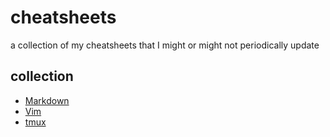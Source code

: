 # cheatsheets
a collection of my cheatsheets that I might or might not periodically update

## collection
* [Markdown](/cheatsheets/markdown_cheatsheet.md)
* [Vim](/cheatsheets/vim_cheatsheet.md)
* [tmux](/cheatsheets/tmux_cheatsheet.md)
